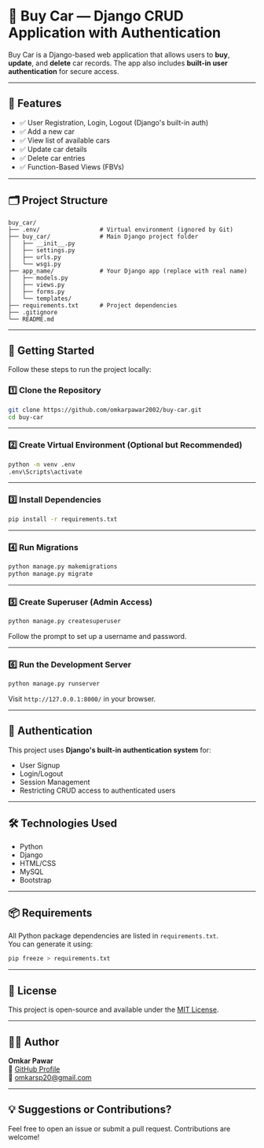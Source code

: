 # 🚗 Buy Car — Django CRUD Application with Authentication

Buy Car is a Django-based web application that allows users to **buy**, **update**, and **delete** car records. The app also includes **built-in user authentication** for secure access.

---

## 🧰 Features

- ✅ User Registration, Login, Logout (Django's built-in auth)
- ✅ Add a new car
- ✅ View list of available cars
- ✅ Update car details
- ✅ Delete car entries
- ✅ Function-Based Views (FBVs)

---

## 🗂️ Project Structure

```
buy_car/
├── .env/                 # Virtual environment (ignored by Git)
├── buy_car/              # Main Django project folder
│   ├── __init__.py
│   ├── settings.py
│   ├── urls.py
│   └── wsgi.py
├── app_name/             # Your Django app (replace with real name)
│   ├── models.py
│   ├── views.py
│   ├── forms.py
│   └── templates/
├── requirements.txt      # Project dependencies
├── .gitignore
└── README.md
```

---

## 🚀 Getting Started

Follow these steps to run the project locally:

### 1️⃣ Clone the Repository

```bash
git clone https://github.com/omkarpawar2002/buy-car.git
cd buy-car
```

---

### 2️⃣ Create Virtual Environment (Optional but Recommended)

```bash
python -m venv .env
.env\Scripts\activate
```

---

### 3️⃣ Install Dependencies

```bash
pip install -r requirements.txt
```

---

### 4️⃣ Run Migrations

```bash
python manage.py makemigrations
python manage.py migrate
```

---

### 5️⃣ Create Superuser (Admin Access)

```bash
python manage.py createsuperuser
```

Follow the prompt to set up a username and password.

---

### 6️⃣ Run the Development Server

```bash
python manage.py runserver
```

Visit `http://127.0.0.1:8000/` in your browser.

---

## 🔐 Authentication

This project uses **Django's built-in authentication system** for:
- User Signup
- Login/Logout
- Session Management
- Restricting CRUD access to authenticated users

---

## 🛠️ Technologies Used

- Python
- Django
- HTML/CSS
- MySQL
- Bootstrap 

---

## 📦 Requirements

All Python package dependencies are listed in `requirements.txt`.  
You can generate it using:

```bash
pip freeze > requirements.txt
```

---

## 🧾 License

This project is open-source and available under the [MIT License](https://opensource.org/licenses/MIT).

---

## 🙋‍♂️ Author

**Omkar Pawar**  
🔗 [GitHub Profile](https://github.com/omkarpawar2002)  
📧 omkarsp20@gmail.com

---

## 💡 Suggestions or Contributions?

Feel free to open an issue or submit a pull request. Contributions are welcome!